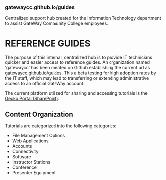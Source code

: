 ### gatewaycc.github.io/guides
Centralized support hub created for the Information Technology department to assist GateWay Community College employees.


# REFERENCE GUIDES

The purpose of this internal, centralized hub is to provide IT technicians quicker and easier access to reference guides.  An organization named 'gatewaycc' has been created on Github establishing the current url as [gatewaycc.github.io/guides](https://gatewaycc.github.io/guides/).  This a beta testing for high adoption rates by the IT staff, which may lead to transferring or extending administrative access to an official GateWay account.

The current platform utilized for sharing and accessing tutorials is the [Gecko Portal (SharePoint)](https://maricopa.sharepoint.com/sites/gwc_it/SitePages/Reference-Guides.aspx?web=1).

## Content Organization

Tutorials are categorized into the following categories:
* File Management Options
* Web Applications
* Accounts
* Connectivity
* Software
* Instructor Stations
* Conference
* Presenter Equipment
